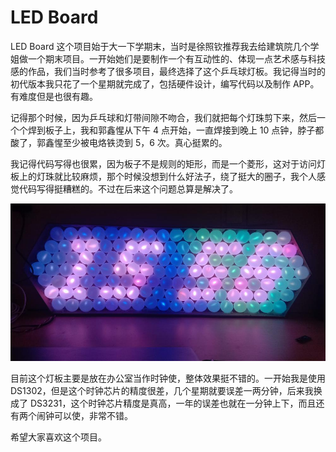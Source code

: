 # LED Board

LED Board 这个项目始于大一下学期末，当时是徐照钦推荐我去给建筑院几个学姐做一个期末项目。一开始她们是要制作一个有互动性的、体现一点艺术感与科技感的作品，我们当时参考了很多项目，最终选择了这个乒乓球灯板。我记得当时的初代版本我只花了一个星期就完成了，包括硬件设计，编写代码以及制作 APP。有难度但是也很有趣。

记得那个时候，因为乒乓球和灯带间隙不吻合，我们就把每个灯珠剪下来，然后一个个焊到板子上，我和郭鑫惺从下午 4 点开始，一直焊接到晚上 10 点钟，脖子都酸了，郭鑫惺至少被电烙铁烫到 5，6 次。真心挺累的。

我记得代码写得也很累，因为板子不是规则的矩形，而是一个菱形，这对于访问灯板上的灯珠就比较麻烦，那个时候没想到什么好法子，绕了挺大的圈子，我个人感觉代码写得挺糟糕的。不过在后来这个问题总算是解决了。

![LED Board](Images/0-1.jpg)

目前这个灯板主要是放在办公室当作时钟使，整体效果挺不错的。一开始我是使用 DS1302，但是这个时钟芯片的精度很差，几个星期就要误差一两分钟，后来我换成了 DS3231，这个时钟芯片精度是真高，一年的误差也就在一分钟上下，而且还有两个闹钟可以使，非常不错。

希望大家喜欢这个项目。
